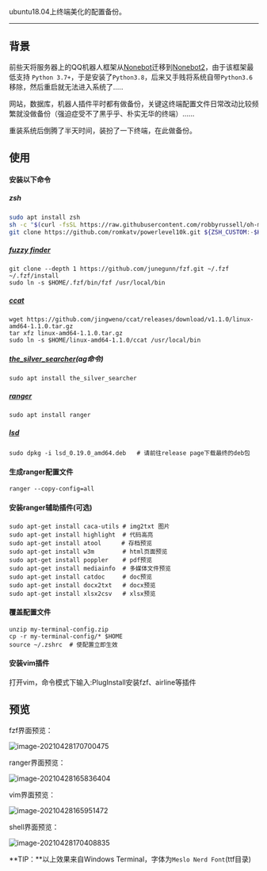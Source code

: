 ubuntu18.04上终端美化的配置备份。

------

## 背景

前些天将服务器上的QQ机器人框架从[Nonebot](https://github.com/nonebot/nonebot)迁移到[Nonebot2](https://github.com/nonebot/nonebot2)，由于该框架最低支持 `Python 3.7+`，于是安装了`Python3.8`，后来又手贱将系统自带`Python3.6`移除，然后重启就无法进入系统了.....

网站，数据库，机器人插件平时都有做备份，关键这终端配置文件日常改动比较频繁就没做备份（强迫症受不了黑乎乎、朴实无华的终端）......

重装系统后倒腾了半天时间，装扮了一下终端，在此做备份。

## 使用

#### 安装以下命令

##### zsh

```zsh
sudo apt install zsh
sh -c "$(curl -fsSL https://raw.githubusercontent.com/robbyrussell/oh-my-zsh/master/tools/install.sh)"  # 安装oh-my-zsh
git clone https://github.com/romkatv/powerlevel10k.git ${ZSH_CUSTOM:-$HOME/.oh-my-zsh/custom}/themes/powerlevel10k  # powerlevel10k主题
```

##### [fuzzy finder](https://github.com/junegunn/fzf)

```shell
git clone --depth 1 https://github.com/junegunn/fzf.git ~/.fzf
~/.fzf/install
sudo ln -s $HOME/.fzf/bin/fzf /usr/local/bin
```

##### [ccat](https://github.com/owenthereal/ccat)

```shell
wget https://github.com/jingweno/ccat/releases/download/v1.1.0/linux-amd64-1.1.0.tar.gz
tar xfz linux-amd64-1.1.0.tar.gz 
sudo ln -s $HOME/linux-amd64-1.1.0/ccat /usr/local/bin
```

##### [the_silver_searcher](https://github.com/ggreer/the_silver_searcher)(ag命令)

```shell
sudo apt install the_silver_searcher
```

##### [ranger](https://github.com/ranger/ranger)

```shell
sudo apt install ranger
```

##### [lsd](https://github.com/Peltoche/lsd)

```shell
sudo dpkg -i lsd_0.19.0_amd64.deb   # 请前往release page下载最终的deb包
```

#### 生成ranger配置文件

```shell
ranger --copy-config=all
```


#### 安装ranger辅助插件(可选)

```shell
sudo apt-get install caca-utils # img2txt 图片
sudo apt-get install highlight  # 代码高亮
sudo apt-get install atool　    # 存档预览
sudo apt-get install w3m        # html页面预览
sudo apt-get install poppler    # pdf预览
sudo apt-get install mediainfo  # 多媒体文件预览
sudo apt-get install catdoc     # doc预览
sudo apt-get install docx2txt   # docx预览
sudo apt-get install xlsx2csv   # xlsx预览
```


#### 覆盖配置文件

```shell
unzip my-terminal-config.zip
cp -r my-terminal-config/* $HOME
source ~/.zshrc  # 使配置立即生效
```

#### 安装vim插件

打开vim，命令模式下输入:PlugInstall安装fzf、airline等插件

## 预览

fzf界面预览：

![image-20210428170700475](https://gitee.com/hao58231/blog-image/raw/master//picgo/image-20210428170700475.png)

ranger界面预览：

![image-20210428165836404](https://gitee.com/hao58231/blog-image/raw/master//picgo/image-20210428165836404.png)

vim界面预览：

![image-20210428165951472](https://gitee.com/hao58231/blog-image/raw/master//picgo/image-20210428165951472.png)

shell界面预览：

![image-20210428170408835](https://gitee.com/hao58231/blog-image/raw/master//picgo/image-20210428170408835.png)

**TIP：**以上效果来自Windows Terminal，字体为`Meslo Nerd Font`(ttf目录)

